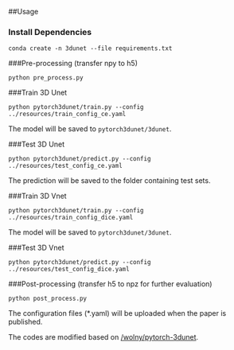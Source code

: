 ##Usage



### Install Dependencies



```
conda create -n 3dunet --file requirements.txt
```

###Pre-processing (transfer npy to h5)

```
python pre_process.py
```


###Train 3D Unet 

```
python pytorch3dunet/train.py --config ../resources/train_config_ce.yaml

```
The model will be saved to `pytorch3dunet/3dunet`.

###Test 3D Unet

```
python pytorch3dunet/predict.py --config ../resources/test_config_ce.yaml
```

The prediction will be saved to the folder containing test sets.

###Train 3D Vnet

```
python pytorch3dunet/train.py --config ../resources/train_config_dice.yaml
```
The model will be saved to `pytorch3dunet/3dunet`.

###Test 3D Vnet

```
python pytorch3dunet/predict.py --config ../resources/test_config_dice.yaml
```

###Post-processing (transfer h5 to npz for further evaluation)

```
python post_process.py
```

The configuration files (*.yaml) will be uploaded when the paper is published.

The codes are modified based on [/wolny/pytorch-3dunet](https://github.com/wolny/pytorch-3dunet).
